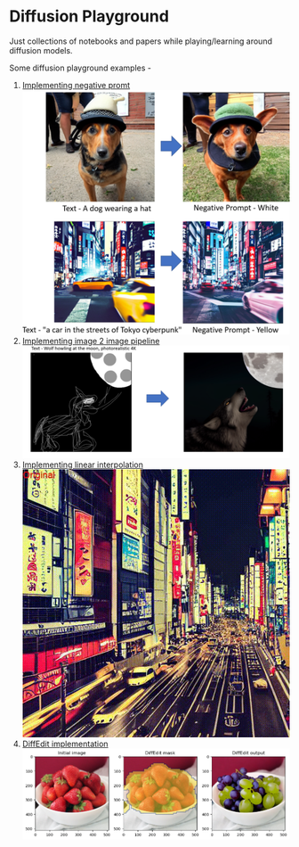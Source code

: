 # Diffusion Playground
Just collections of notebooks and papers while playing/learning around diffusion models.

Some diffusion playground examples -

1. [Implementing negative promt](./notebooks/1_NegativePrompt.ipynb)
<br>![negative prompt example](/img/1_NegativePrompt.png)
2. [Implementing image 2 image pipeline](./notebooks/2_img2img.ipynb)
<br>![img2img example](/img/2_img2img.png)
3. [Implementing linear interpolation](./notebooks/3_imageinterpolation.ipynb)
<br>![interpolation example](/img/3_interpolation.gif)
4. [DiffEdit implementation](./notebooks/4_DiffEdit_v4.ipynb)
<br>![DiffEdit example](/img/4_diffedit.png)